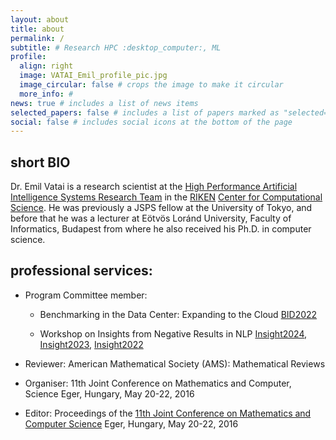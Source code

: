 ```yaml
---
layout: about
title: about
permalink: /
subtitle: # Research HPC :desktop_computer:, ML
profile:
  align: right
  image: VATAI_Emil_profile_pic.jpg
  image_circular: false # crops the image to make it circular
  more_info: #
news: true # includes a list of news items
selected_papers: false # includes a list of papers marked as "selected={true}"
social: false # includes social icons at the bottom of the page
---
```


## short BIO

Dr. Emil Vatai is a research scientist at the [High Performance Artificial Intelligence Systems Research Team](https://www.riken.jp/en/research/labs/r-ccs/high_perf_ai_sys/index.html) in the [RIKEN](https://www.riken.jp/) [Center for Computational Science](https://www.r-ccs.riken.jp/en/). He was previously a JSPS fellow at the University of Tokyo, and before that he was a lecturer at Eötvös Loránd University, Faculty of Informatics, Budapest from where he also received his Ph.D. in computer science.

## professional services:

- Program Committee member:

  - Benchmarking in the Data Center: Expanding to the Cloud [BID2022](https://parallel.computer/)

  - Workshop on Insights from Negative Results in NLP [Insight2024](https://insights-workshop.github.io/2024/pc/), [Insight2023](https://insights-workshop.github.io/2023/pc/), [Insight2022](https://insights-workshop.github.io/2022/pc/)

- Reviewer: American Mathematical Society (AMS): Mathematical Reviews

- Organiser: 11th Joint Conference on Mathematics and Computer, Science Eger, Hungary, May 20-22, 2016

- Editor: Proceedings of the [11th Joint Conference on Mathematics and Computer Science](http://ceur-ws.org/Vol-2046/) Eger, Hungary, May 20-22, 2016
